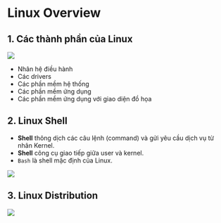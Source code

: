 # Linux Overview
## 1. Các thành phần của Linux
![](https://i.ibb.co/JdJDDQB/Screenshot-from-2020-11-24-11-53-54.png)
- Nhân hệ điều hành
- Các drivers
- Các phần mềm hệ thống
- Các phần mềm ứng dụng
- Các phần mềm ứng dụng với giao diện đồ họa

## 2. Linux Shell
- **Shell** thông dịch các câu lệnh (command) và gửi yêu cầu dịch vụ từ nhân Kernel.
- **Shell** công cụ giao tiếp giữa user và kernel.
- `Bash` là shell mặc định của Linux.

![](https://i.ibb.co/pXwMF5r/Screenshot-from-2020-11-24-11-58-22.png)

## 3. Linux Distribution
![](https://i.ibb.co/QDkW0k0/Screenshot-from-2020-11-24-11-59-36.png)

